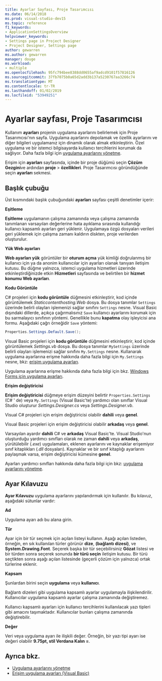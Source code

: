 ```yaml
---
title: Ayarlar Sayfası, Proje Tasarımcısı
ms.date: 06/14/2018
ms.prod: visual-studio-dev15
ms.topic: reference
f1_keywords:
- ApplicationSettingsOverview
helpviewer_keywords:
- Settings page in Project Designer
- Project Designer, Settings page
author: gewarren
ms.author: gewarren
manager: douge
ms.workload:
- multiple
ms.openlocfilehash: 95fc794bee8388dd0655af9adcd9101f57816126
ms.sourcegitcommit: 37fb7075b0a65d2add3b137a5230767aa3266c74
ms.translationtype: MT
ms.contentlocale: tr-TR
ms.lasthandoff: 01/02/2019
ms.locfileid: "53949251"
---
```

# <a name="settings-page-project-designer"></a>Ayarlar sayfası, Proje Tasarımcısı

Kullanım **ayarları** projenin uygulama ayarlarını belirlemek için Proje Tasarımcısı'nın sayfa. Uygulama ayarlarını depolamak ve özellik ayarlarını ve diğer bilgileri uygulamanız için dinamik olarak almak etkinleştirin. Özel uygulama ve bir istemci bilgisayarda kullanıcı tercihlerini korumak da sağlıyor. Daha fazla bilgi için [uygulama ayarlarını yönetme](../managing-application-settings-dotnet.md).

Erişim için **ayarları** sayfasında, içinde bir proje düğümü seçin **Çözüm Gezgini**ve ardından **proje** > **özellikleri**. Proje Tasarımcısı göründüğünde seçin **ayarları** sekmesi.

## <a name="header-bar"></a>Başlık çubuğu

Üst kısmındaki başlık çubuğundaki **ayarları** sayfası çeşitli denetimler içerir:

**Eşitleme**

**Eşitleme** uygulamanın çalışma zamanında veya çalışma zamanında tanımlanan varsayılan değerlerine hata ayıklama sırasında kullandığı kullanıcı kapsamlı ayarları geri yüklenir. Uygulamaya özgü dosyaları verileri geri yüklemek için çalışma zamanı kaldırın diskten, proje verilerden oluşturulur.

**Yük Web ayarları**

**Web ayarları yük** görüntüler bir **oturum açma** yük kimliği doğrulanmış bir kullanıcı için ya da anonim kullanıcılar için ayarları olanak tanıyan iletişim kutusu. Bu düğme yalnızca, istemci uygulama hizmetleri üzerinde etkinleştirdiğinizde etkin **Hizmetleri** sayfasında ve belirtilen bir **hizmet konumu Web ayarları**.

**Kodu Görüntüle**

C# projeleri için **kodu görüntüle** düğmesini etkinleştirir, kod içinde görüntülemek *Staticcontenthosting.Web* dosya. Bu dosya tanımlar `Settings` üzerinde belirli olayları işlemenizi sağlar sınıfını `Settings` nesne. Visual Basic dışındaki dillerde, açıkça çağırmalısınız `Save` kullanıcı ayarlarını korumak için bu sarmalayıcı sınıfının yöntemi. Genellikle bunu **kapatma** olay işleyicisi ana formu. Aşağıdaki çağrı örneğidir `Save` yöntemi:

```csharp
Properties.Settings.Default.Save();
```

Visual Basic projeleri için **kodu görüntüle** düğmesini etkinleştirir, kod içinde görüntülemek *Settings.vb* dosya. Bu dosya tanımlar `MySettings` üzerinde belirli olayları işlemenizi sağlar sınıfını `My.Settings` nesne. Kullanarak uygulama ayarlarına erişme hakkında daha fazla bilgi için `My.Settings` nesne, bkz: [erişim uygulama ayarları](/dotnet/visual-basic/developing-apps/programming/app-settings/accessing-application-settings).

Uygulama ayarlarına erişme hakkında daha fazla bilgi için bkz. [Windows Forms için uygulama ayarları](/dotnet/framework/winforms/advanced/application-settings-for-windows-forms).

**Erişim değiştiricisi**

**Erişim değiştiricisi** düğmeye erişim düzeyini belirtir `Properties.Settings` (C# ' de) veya `My.Settings` (Visual Basic'te) yardımcı olan sınıflar Visual Studio oluşturur *Settings.Designer.cs* veya *Settings.Designer.vb*.

Visual C# projeleri için erişim değiştiricisi olabilir **dahili** veya **genel**.

Visual Basic projeleri için erişim değiştiricisi olabilir **arkadaş** veya **genel**.

Varsayılan ayardır **dahili** C# ve **arkadaş** Visual Basic'te. Visual Studio'nun oluşturduğu yardımcı sınıfları olarak ne zaman **dahili** veya **arkadaş**, yürütülebilir (*.exe*) uygulamaları, eklenen ayarlarını ve kaynaklar erişemiyor sınıf kitaplıkları (*.dll* dosyaları). Kaynaklar ve bir sınıf kitaplığı ayarlarını paylaşmak varsa, erişim değiştiricisi kümesine **genel**.

Ayarları yardımcı sınıfları hakkında daha fazla bilgi için bkz: [uygulama ayarlarını yönetme](../managing-application-settings-dotnet.md).

## <a name="settings-grid"></a>Ayar Kılavuzu

**Ayar Kılavuzu** uygulama ayarlarını yapılandırmak için kullanılır. Bu kılavuz, aşağıdaki sütunlar vardır:

**Ad**

Uygulama ayarı adı bu alana girin.

**Tür**

Ayar için bir tür seçmek için açılan listeyi kullanın. Aşağı açılan listeden, örneğin, en sık kullanılan türler görünür **dize**, **(bağlantı dizesi)**, ve **System.Drawing.Font**. Seçerek başka bir tür seçebilirsiniz **Gözat** listesi ve bir türden sonra seçerek sonunda **bir türü seçin** iletişim kutusu. Bir türü seçtikten sonra aşağı açılan listesinde (geçerli çözüm için yalnızca) ortak türlerine eklenir.

**Kapsam**

Şunlardan birini seçin **uygulama** veya **kullanıcı**.

Bağlantı dizeleri gibi uygulama kapsamlı ayarlar uygulamayla ilişkilendirilir. Kullanıcılar uygulama kapsamlı ayarlar çalışma zamanında değiştiremez.

Kullanıcı kapsamlı ayarları için kullanıcı tercihlerini kullanılacak yazı tipleri gibi amacını taşımaktadır. Kullanıcılar bunları çalışma zamanında değiştirebilir.

**Değer**

Veri veya uygulama ayarı ile ilişkili değer. Örneğin, bir yazı tipi ayarı ise değeri olabilir **9.75pt, stil Verdana Kalın =**.

## <a name="see-also"></a>Ayrıca bkz.

- [Uygulama ayarlarını yönetme](../managing-application-settings-dotnet.md)
- [Erişim uygulama ayarları (Visual Basic)](/dotnet/visual-basic/developing-apps/programming/app-settings/accessing-application-settings)